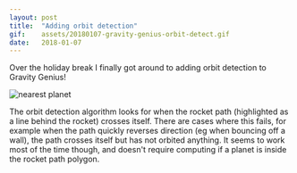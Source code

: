 ```yaml
---
layout: post
title:  "Adding orbit detection"
gif:    assets/20180107-gravity-genius-orbit-detect.gif
date:   2018-01-07
---
```


Over the holiday break I finally got around to adding orbit detection to
Gravity Genius!

![nearest planet]({{site.baseurl}}assets/20180107-gravity-genius-orbit-detect.gif)

The orbit detection algorithm looks for when the rocket path
(highlighted as a line behind the rocket) crosses itself. There are cases
where this fails, for example when the path quickly reverses direction
(eg when bouncing off a wall), the path crosses itself but has not orbited anything.
It seems to work most of the time though, and doesn't require computing
if a planet is inside the rocket path polygon.

